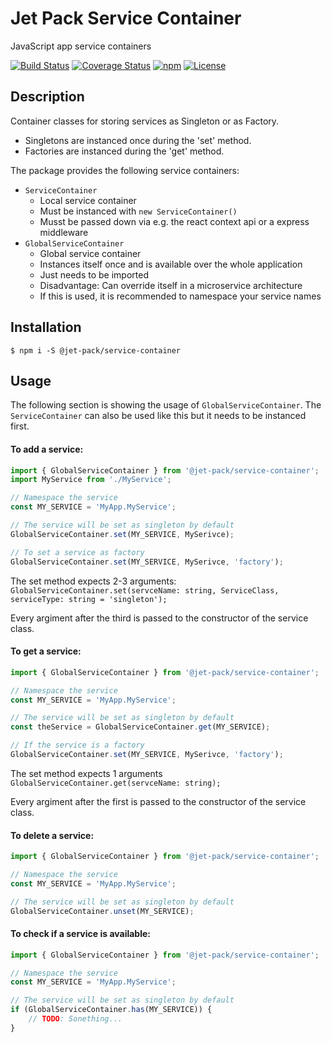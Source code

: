# Jet Pack Service Container
JavaScript app service containers

[![Build Status](https://gitlab.com/bmaximilian/jet-pack/badges/master/pipeline.svg)](https://travis-ci.org/bmaximilian/bmax-utils)
[![Coverage Status](https://gitlab.com/bmaximilian/jet-pack/badges/master/coverage.svg)](https://gitlab.com/bmaximilian/jet-pack/pipelines)
[![npm](https://img.shields.io/npm/v/@jet-pack/service-container.svg)](https://www.npmjs.com/package/@jet-pack/service-container)
[![License](https://img.shields.io/github/license/bmaximilian/jet-pack.svg)](https://opensource.org/licenses/MIT)

## Description
Container classes for storing services as Singleton or as Factory.

- Singletons are instanced once during the 'set' method.
- Factories are instanced during the 'get' method.

The package provides the following service containers:

- `ServiceContainer`
	- Local service container
	- Must be instanced with `new ServiceContainer()`
	- Musst be passed down via e.g. the react context api or a express middleware
- `GlobalServiceContainer`
	- Global service container
	- Instances itself once and is available over the whole application
	- Just needs to be imported
	- Disadvantage: Can override itself in a microservice architecture
	- If this is used, it is recommended to namespace your service names


## Installation

    $ npm i -S @jet-pack/service-container
    

## Usage

The following section is showing the usage of `GlobalServiceContainer`. The `ServiceContainer` can also be used like this but it needs to be instanced first.

#### To add a service:

```javascript
import { GlobalServiceContainer } from '@jet-pack/service-container';
import MyService from './MyService';

// Namespace the service
const MY_SERVICE = 'MyApp.MyService';

// The service will be set as singleton by default
GlobalServiceContainer.set(MY_SERVICE, MySerivce);

// To set a service as factory
GlobalServiceContainer.set(MY_SERVICE, MySerivce, 'factory');
```
The set method expects 2-3 arguments: `GlobalServiceContainer.set(servceName: string, ServiceClass, serviceType: string = 'singleton');`

Every argiment after the third is passed to the constructor of the service class.


#### To get a service:

```javascript
import { GlobalServiceContainer } from '@jet-pack/service-container';

// Namespace the service
const MY_SERVICE = 'MyApp.MyService';

// The service will be set as singleton by default
const theService = GlobalServiceContainer.get(MY_SERVICE);

// If the service is a factory
GlobalServiceContainer.set(MY_SERVICE, MySerivce, 'factory');
```
The set method expects 1 arguments `GlobalServiceContainer.get(servceName: string);`

Every argiment after the first is passed to the constructor of the service class.


#### To delete a service:

```javascript
import { GlobalServiceContainer } from '@jet-pack/service-container';

// Namespace the service
const MY_SERVICE = 'MyApp.MyService';

// The service will be set as singleton by default
GlobalServiceContainer.unset(MY_SERVICE);
```


#### To check if a service is available:

```javascript
import { GlobalServiceContainer } from '@jet-pack/service-container';

// Namespace the service
const MY_SERVICE = 'MyApp.MyService';

// The service will be set as singleton by default
if (GlobalServiceContainer.has(MY_SERVICE)) {
	// TODO: Sonething...
}
```

